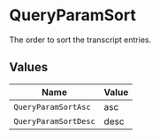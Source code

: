 # QueryParamSort

The order to sort the transcript entries.


## Values

| Name                 | Value                |
| -------------------- | -------------------- |
| `QueryParamSortAsc`  | asc                  |
| `QueryParamSortDesc` | desc                 |